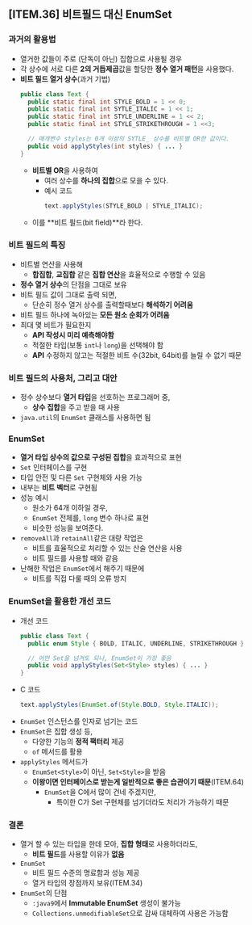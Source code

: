 ## [ITEM.36] 비트필드 대신 EnumSet


### 과거의 활용법
- 열거한 값들이 주로 (단독이 아닌) 집합으로 사용될 경우
- 각 상수에 서로 다른 **2의 거듭제곱**값을 할당한 **정수 열거 패턴**을 사용했다.
- **비트 필드 열거 상수**(과거 기법)
  ```java
  public class Text {
    public static final int STYLE_BOLD = 1 << 0;
    public static final int SYTLE_ITALIC = 1 << 1;
    public static final int STYLE_UNDERLINE = 1 << 2;
    public static final int STYLE_STRIKETHROUGH = 1 <<3;

    // 매개변수 styles는 0개 이상의 SYTLE_ 상수를 비트별 OR한 값이다.
    public void applyStyles(int styles) { ... }
  }
  ```
  - **비트별 OR**을 사용하여
    - 여러 상수를 **하나의 집합**으로 모을 수 있다.
    - 예시 코드
      ```java
      text.applyStyles(STYLE_BOLD | STYLE_ITALIC);
      ```
  - 이를 **비트 필드(bit field)**라 한다.

### 비트 필드의 특징
- 비트별 연산을 사용해
  - **합집합**, **교집합** 같은 **집합 연산**을 효율적으로 수행할 수 있음
- **정수 열거 상수**의 단점을 그대로 보유
- 비트 필드 값이 그대로 출력 되면,
  - 단순히 정수 열거 상수를 출력할때보다 **해석하기 어려움**
- 비트 필드 하나에 녹아있는 **모든 원소 순회가 어려움**
- 최대 몇 비트가 필요한지
  - **API 작성시 미리 예측해야함**
  - 적절한 타입(보통 `int`나 `long`)을 선택해야 함
  - **API** 수정하지 않고는 적절한 비트 수(32bit, 64bit)를 늘릴 수 없기 때문

### 비트 필드의 사용처, 그리고 대안
- 정수 상수보다 **열거 타입**을 선호하는 프로그래머 중,
  - **상수 집합**을 주고 받을 때 사용
- `java.util`의 `EnumSet` 클래스를 사용하면 됨

### EnumSet
- **열거 타입 상수의 값으로 구성된 집합**을 효과적으로 표현
- `Set` 인터페이스를 구현
- 타입 안전 및 다른 `Set` 구현체와 사용 가능
- 내부는 **비트 벡터**로 구현됨
- 성능 예시
  - 원소가 64개 이하일 경우,
  - `EnumSet` 전체를, `long` 변수 하나로 표현
  - 비슷한 성능을 보여준다.
- `removeAll`과 `retainAll`같은 대량 작업은
  - 비트를 효율적으로 처리할 수 있는 산술 연산을 사용
  - 비트 필드를 사용할 때와 같음
- 난해한 작업은 `EnumSet`에서 해주기 때문에
  - 비트를 직접 다룰 때의 오류 방지

### EnumSet을 활용한 개선 코드
- 개선 코드
  ```java
  public class Text {
    public enum Style { BOLD, ITALIC, UNDERLINE, STRIKETHROUGH }

    // 어떤 Set을 넘겨도 되나, EnumSet이 가장 좋음
    public void applyStyles(Set<Style> styles) { ... }
  }
  ```
- C 코드
  ```java
  text.applyStyles(EnumSet.of(Style.BOLD, Style.ITALIC));
  ```
- `EnumSet` 인스턴스를 인자로 넘기는 코드
- `EnumSet`은 집합 생성 등,
  - 다양한 기능의 **정적 팩터리** 제공
  - `of` 메서드를 활용
- `applyStyles` 메서드가
  - `EnumSet<Style>`이 아닌, `Set<Style>`을 받음
  - **이왕이면 인터페이스로 받는게 일반적으로 좋은 습관이기 때문**(ITEM.64)
    - `EnumSet`을 C에서 많이 건네 주겠지만,
      - 특이한 C가 Set 구현체를 넘기더라도 처리가 가능하기 때문

### 결론
- 열거 할 수 있는 타입을 한데 모아, **집합 형태**로 사용하더라도,
  - **비트 필드**를 사용할 이유가 **없음**
- `EnumSet`
  - 비트 필드 수준의 명료함과 성능 제공
  - 열거 타입의 장점까지 보유(ITEM.34)
- `EnumSet`의 단점
  - `:java9`에서 **Immutable EnumSet** 생성이 불가능
  - `Collections.unmodifiableSet`으로 감싸 대체하여 사용은 가능함